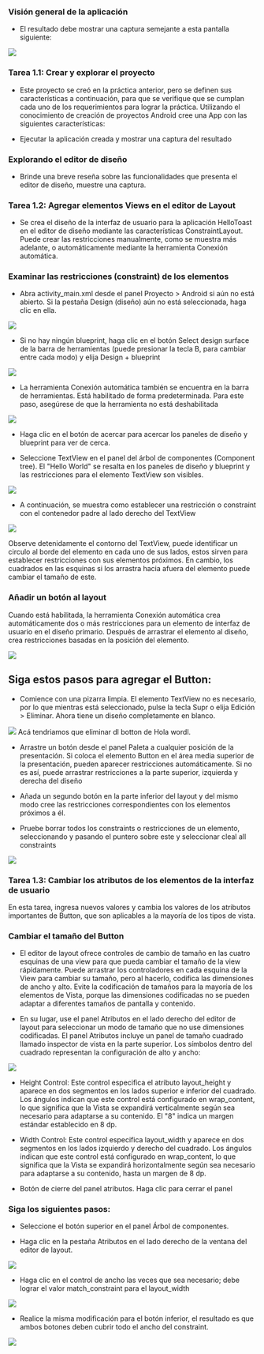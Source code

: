 ### Visión general de la aplicación
* El resultado debe mostrar una captura semejante a esta pantalla siguiente:

<img src="Medios\2.PNG"/>

### Tarea 1.1: Crear y explorar el proyecto

* Este proyecto se creó en la práctica anterior, pero se definen sus características a continuación, para que se verifique que se cumplan cada uno de los requerimientos para lograr la práctica. Utilizando el conocimiento de creación de proyectos Android cree una App con las siguientes características:

* Ejecutar la aplicación creada y mostrar una captura del resultado

### Explorando el editor de diseño
* Brinde una breve reseña sobre las funcionalidades que presenta el editor de diseño, muestre una captura.

### Tarea 1.2: Agregar elementos Views en el editor de Layout

* Se crea el diseño de la interfaz de usuario para la aplicación HelloToast en el editor de diseño mediante las características ConstraintLayout. Puede crear las restricciones manualmente, como se muestra más adelante, o automáticamente mediante la herramienta Conexión automática.

### Examinar las restricciones (constraint) de los elementos
* Abra activity_main.xml desde el panel Proyecto > Android si aún no está abierto. Si la pestaña Design (diseño) aún no está seleccionada, haga clic en ella.

<img src="Medios\3.PNG"/>

* Si no hay ningún blueprint, haga clic en el botón Select design surface de la barra de herramientas (puede presionar la tecla B, para cambiar entre cada modo) y elija Design + blueprint

<img src="Medios\4.png"/>

* La herramienta Conexión automática también se encuentra en la barra de herramientas. Está habilitado de forma predeterminada. Para este paso, asegúrese de que la herramienta no está deshabilitada

<img src="Medios\5.PNG"/>

* Haga clic en el botón de acercar para acercar los paneles de diseño y blueprint para ver de cerca.

* Seleccione TextView en el panel del árbol de componentes (Component tree). El "Hello World" se resalta en los paneles de diseño y blueprint y las restricciones para el elemento TextView son visibles.

<img src="Medios\8.PNG"/>

* A continuación, se muestra como establecer una restricción o constraint con el contenedor padre al lado derecho del TextView

<img src="Medios\1.PNG"/>

Observe detenidamente el contorno del TextView, puede identificar un circulo al borde del elemento en cada uno de sus lados, estos sirven para establecer restricciones con sus elementos próximos. En cambio, los cuadrados en las esquinas si los arrastra hacia afuera del elemento puede cambiar el tamaño de este.

### Añadir un botón al layout

Cuando está habilitada, la herramienta Conexión automática crea automáticamente dos o más restricciones para un elemento de interfaz de usuario en el diseño primario. Después de arrastrar el elemento al diseño, crea restricciones basadas en la posición del elemento.

<img src="Medios\6.PNG"/>

## Siga estos pasos para agregar el Button:

* Comience con una pizarra limpia. El elemento TextView no es necesario, por lo que mientras está seleccionado, pulse la tecla Supr o elija Edición > Eliminar. Ahora tiene un diseño completamente en blanco.

<img src="Medios\1.PNG"/>
Acá tendriamos que eliminar dl botton de Hola wordl.

* Arrastre un botón desde el panel Paleta a cualquier posición de la presentación. Si coloca el elemento Button en el área media superior de la presentación, pueden aparecer restricciones automáticamente. Si no es así, puede arrastrar restricciones a la parte superior, izquierda y derecha del diseño

* Añada un segundo botón en la parte inferior del layout y del mismo modo cree las restricciones correspondientes con los elementos próximos a él.

* Pruebe borrar todos los constraints o restricciones de un elemento, seleccionando y pasando el puntero sobre este y seleccionar cleal all constraints

<img src="Medios\7.PNG"/>

### Tarea 1.3: Cambiar los atributos de los elementos de la interfaz de usuario

En esta tarea, ingresa nuevos valores y cambia los valores de los atributos importantes de Button, que son aplicables a la mayoría de los tipos de vista.

### Cambiar el tamaño del Button

* El editor de layout ofrece controles de cambio de tamaño en las cuatro esquinas de una view para que pueda cambiar el tamaño de la view rápidamente. Puede arrastrar los controladores en cada esquina de la View para cambiar su tamaño, pero al hacerlo, codifica las dimensiones de ancho y alto. Evite la codificación de tamaños para la mayoría de los elementos de Vista, porque las dimensiones codificadas no se pueden adaptar a diferentes tamaños de pantalla y contenido.

* En su lugar, use el panel Atributos en el lado derecho del editor de layout para seleccionar un modo de tamaño que no use dimensiones codificadas. El panel Atributos incluye un panel de tamaño cuadrado llamado inspector de vista en la parte superior. Los símbolos dentro del cuadrado representan la configuración de alto y ancho:

<img src="Medios\9.PNG"/>

* Height Control: Este control especifica el atributo layout_height y aparece en dos segmentos en los lados superior e inferior del cuadrado. Los ángulos indican que este control está configurado en wrap_content, lo que significa que la Vista se expandirá verticalmente según sea necesario para adaptarse a su contenido. El "8" indica un margen estándar establecido en 8 dp.

* Width Control: Este control especifica layout_width y aparece en dos segmentos en los lados izquierdo y derecho del cuadrado. Los ángulos indican que este control está configurado en wrap_content, lo que significa que la Vista se expandirá horizontalmente según sea necesario para adaptarse a su contenido, hasta un margen de 8 dp.

* Botón de cierre del panel atributos. Haga clic para cerrar el panel

### Siga los siguientes pasos:

* Seleccione el botón superior en el panel Árbol de componentes.

* Haga clic en la pestaña Atributos en el lado derecho de la ventana del editor de layout.

<img src="Medios\10.PNG"/>

* Haga clic en el control de ancho las veces que sea necesario; debe lograr el valor match_constraint para el layout_width

<img src="Medios\11.png"/>

* Realice la misma modificación para el botón inferior, el resultado es que ambos botones deben cubrir todo el ancho del constraint.

<img src="Medios\12.png"/>
